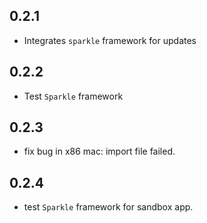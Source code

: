 ## 0.2.1

* Integrates `sparkle` framework for updates

## 0.2.2

* Test `Sparkle` framework

## 0.2.3

* fix bug in x86 mac: import file failed.

## 0.2.4

* test `Sparkle` framework for sandbox app.